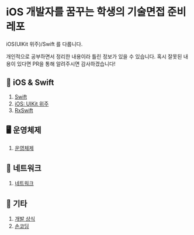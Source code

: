 # iOS 개발자를 꿈꾸는 학생의 기술면접 준비 레포

iOS(UIKit 위주)/Swift 를 다룹니다.

개인적으로 공부하면서 정리한 내용이라 틀린 정보가 있을 수 있습니다. 혹시 잘못된 내용이 있다면 PR을 통해 알려주시면 감사하겠습니다!

## 🍎 iOS & Swift

1. [Swift](https://github.com/yurrrri/ready-for-tech-interview/blob/main/iOS/Swift.md)
2. [iOS: UIKit 위주](https://github.com/yurrrri/ready-for-tech-interview/blob/main/iOS/iOS.md)
3. [RxSwift](https://github.com/yurrrri/ready-for-tech-interview/blob/main/iOS/rxswift.md)

## 🖥️ 운영체제

1. [운영체제](https://github.com/yurrrri/ready-for-tech-interview/blob/main/%EC%9A%B4%EC%98%81%EC%B2%B4%EC%A0%9C.md)

## 📡 네트워크

1. [네트워크](https://github.com/yurrrri/ready-for-tech-interview/blob/main/%EB%84%A4%ED%8A%B8%EC%9B%8C%ED%81%AC.md)

## 🎸 기타

1. [개발 상식](https://github.com/yurrrri/ready-for-tech-interview/blob/main/ETC/%EA%B0%9C%EB%B0%9C%20%EA%B4%80%EB%A0%A8%20%EC%83%81%EC%8B%9D.md)
2. [손코딩](https://github.com/yurrrri/ready-for-tech-interview/blob/main/ETC/%EC%86%90%EC%BD%94%EB%94%A9.md)
